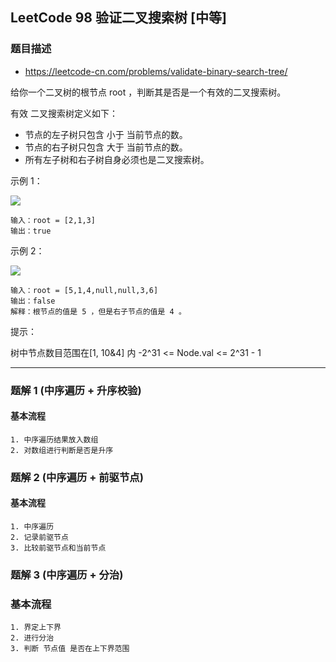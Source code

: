## LeetCode 98 验证二叉搜索树 [中等]

### 题目描述

- https://leetcode-cn.com/problems/validate-binary-search-tree/

给你一个二叉树的根节点 root ，判断其是否是一个有效的二叉搜索树。

有效 二叉搜索树定义如下：

- 节点的左子树只包含 小于 当前节点的数。
- 节点的右子树只包含 大于 当前节点的数。
- 所有左子树和右子树自身必须也是二叉搜索树。

示例 1：

![](https://assets.leetcode.com/uploads/2020/12/01/tree1.jpg)

```
输入：root = [2,1,3]
输出：true
```

示例 2：

![](https://assets.leetcode.com/uploads/2020/12/01/tree2.jpg)

```
输入：root = [5,1,4,null,null,3,6]
输出：false
解释：根节点的值是 5 ，但是右子节点的值是 4 。
```

提示：

树中节点数目范围在[1, 10&4] 内
-2^31 <= Node.val <= 2^31 - 1

---

### 题解 1 (中序遍历 + 升序校验)

#### 基本流程

```
1. 中序遍历结果放入数组
2. 对数组进行判断是否是升序
```

### 题解 2 (中序遍历 + 前驱节点)

#### 基本流程

```
1. 中序遍历
2. 记录前驱节点
3. 比较前驱节点和当前节点
```

### 题解 3 (中序遍历 + 分治)

### 基本流程

```
1. 界定上下界
2. 进行分治
3. 判断 节点值 是否在上下界范围
```
